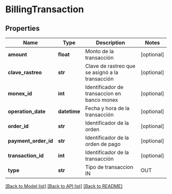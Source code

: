 # BillingTransaction

## Properties
Name | Type | Description | Notes
------------ | ------------- | ------------- | -------------
**amount** | **float** | Monto de la transacción | [optional] 
**clave_rastreo** | **str** | Clave de rastreo que se asignó a la transacción | [optional] 
**monex_id** | **int** | Identificador de transaccion en banco monex | [optional] 
**operation_date** | **datetime** | Fecha y hora de la transacción | [optional] 
**order_id** | **str** | Identificador de la orden | [optional] 
**payment_order_id** | **str** | Identificador de la orden de pago | [optional] 
**transaction_id** | **int** | Identificador de la transacción | [optional] 
**type** | **str** | Tipo de transaccion IN | OUT | [optional] 

[[Back to Model list]](../README.md#documentation-for-models) [[Back to API list]](../README.md#documentation-for-api-endpoints) [[Back to README]](../README.md)

